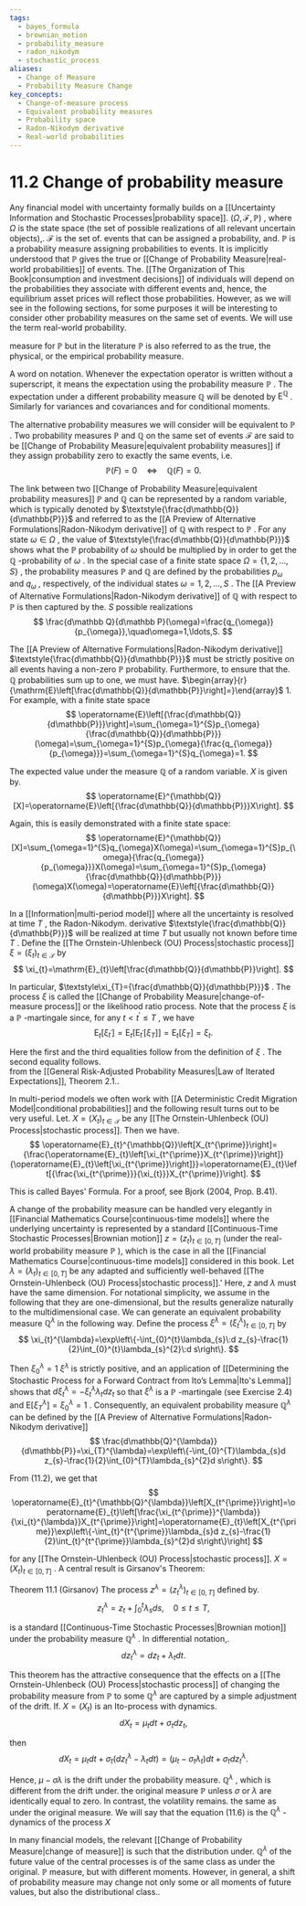 ```yaml
---
tags:
  - bayes_formula
  - brownian_motion
  - probability_measure
  - radon_nikodym
  - stochastic_process
aliases:
  - Change of Measure
  - Probability Measure Change
key_concepts:
  - Change-of-measure process
  - Equivalent probability measures
  - Probability space
  - Radon-Nikodym derivative
  - Real-world probabilities
---
```


# 11.2 Change of probability measure  

Any financial model with uncertainty formally builds on a [[Uncertainty Information and Stochastic Processes|probability space]]. $\left(\Omega,\mathcal{F},\mathbb{P}\right)$ , where $\Omega$ is the state space (the set of possible realizations of all relevant uncertain objects),. $\mathcal{F}$ is the set of. events that can be assigned a probability, and. $\mathbb{P}$ is a probability measure assigning probabilities to events. It is implicitly understood that $\mathbb{P}$ gives the true or [[Change of Probability Measure|real-world probabilities]] of events. The. [[The Organization of This Book|consumption and investment decisions]] of individuals will depend on the probabilities they associate with different events and, hence, the equilibrium asset prices will reflect those probabilities. However, as we will see in the following sections, for some purposes it will be interesting to consider other probability measures on the same set of events. We will use the term real-world probability.  

measure for $\mathbb{P}$ but in the literature $\mathbb{P}$ is also referred to as the true, the physical, or the empirical probability measure.  

A word on notation. Whenever the expectation operator is written without a superscript, it means the expectation using the probability measure $\mathbb{P}$ . The expectation under a different probability measure $\mathbb{Q}$ will be denoted by $\mathrm{E}^{\mathbb{Q}}$ . Similarly for variances and covariances and for conditional moments.  

The alternative probability measures we will consider will be equivalent to $\mathbb{P}$ . Two probability measures $\mathbb{P}$ and $\mathbb{Q}$ on the same set of events $\mathcal{F}$ are said to be [[Change of Probability Measure|equivalent probability measures]] if they assign probability zero to exactly the same events, i.e.  
$$
\mathbb{P}(F)=0\quad\Leftrightarrow\quad\mathbb{Q}(F)=0.
$$  

The link between two [[Change of Probability Measure|equivalent probability measures]] $\mathbb{P}$ and $\mathbb{Q}$ can be represented by a random variable, which is typically denoted by $\textstyle{\frac{d\mathbb{Q}}{d\mathbb{P}}}$ and referred to as the [[A Preview of Alternative Formulations|Radon-Nikodym derivative]] of $\mathbb{Q}$ with respect to $\mathbb{P}$ . For any state $\omega\in\Omega$ , the value of $\textstyle{\frac{d\mathbb{Q}}{d\mathbb{P}}}$ shows what the $\mathbb{P}$ probability of $\omega$ should be multiplied by in order to get the $\mathbb{Q}$ -probability of $\omega$ . In the special case of a finite state space $\Omega=\{1,2,\dots,S\}$ , the probability measures $\mathbb{P}$ and $\mathbb{Q}$ are defined by the probabilities $p_{\omega}$ and $q_{\omega}$ , respectively, of the individual states $\omega=1,2,\ldots,S$ . The [[A Preview of Alternative Formulations|Radon-Nikodym derivative]] of $\mathbb{Q}$ with respect to $\mathbb{P}$ is then captured by the. $S$ possible realizations  
$$
\frac{d\mathbb Q}{d\mathbb P}(\omega)=\frac{q_{\omega}}{p_{\omega}},\quad\omega=1,\ldots,S.
$$  

The [[A Preview of Alternative Formulations|Radon-Nikodym derivative]] $\textstyle{\frac{d\mathbb{Q}}{d\mathbb{P}}}$ must be strictly positive on all events having a non-zero $\mathbb{P}$ probability. Furthermore, to ensure that the. $\mathbb{Q}$ probabilities sum up to one, we must have. $\begin{array}{r}{\mathrm{E}\left[\frac{d\mathbb{Q}}{d\mathbb{P}}\right]=}\end{array}$ 1. For example, with a finite state space  
$$
\operatorname{E}\left[{\frac{d\mathbb{Q}}{d\mathbb{P}}}\right]=\sum_{\omega=1}^{S}p_{\omega}{\frac{d\mathbb{Q}}{d\mathbb{P}}}(\omega)=\sum_{\omega=1}^{S}p_{\omega}{\frac{q_{\omega}}{p_{\omega}}}=\sum_{\omega=1}^{S}q_{\omega}=1.
$$  

The expected value under the measure $\mathbb{Q}$ of a random variable. $X$ is given by.  
$$
\operatorname{E}^{\mathbb{Q}}[X]=\operatorname{E}\left[{\frac{d\mathbb{Q}}{d\mathbb{P}}}X\right].
$$  

Again, this is easily demonstrated with a finite state space:  
$$
\operatorname{E}^{\mathbb{Q}}[X]=\sum_{\omega=1}^{S}q_{\omega}X(\omega)=\sum_{\omega=1}^{S}p_{\omega}{\frac{q_{\omega}}{p_{\omega}}}X(\omega)=\sum_{\omega=1}^{S}p_{\omega}{\frac{d\mathbb{Q}}{d\mathbb{P}}}(\omega)X(\omega)=\operatorname{E}\left[{\frac{d\mathbb{Q}}{d\mathbb{P}}}X\right].
$$  

In a [[Information|multi-period model]] where all the uncertainty is resolved at time $T$ , the Radon-Nikodym. derivative $\textstyle{\frac{d\mathbb{Q}}{d\mathbb{P}}}$ will be realized at time $T$ but usually not known before time $T$ . Define the [[The Ornstein-Uhlenbeck (OU) Process|stochastic process]] $\xi=(\xi_{t})_{t\in\mathcal{T}}$ by  
$$
\xi_{t}=\mathrm{E}_{t}\left[\frac{d\mathbb{Q}}{d\mathbb{P}}\right].
$$  

In particular, $\textstyle\xi_{T}={\frac{d\mathbb{Q}}{d\mathbb{P}}}$ . The process $\xi$ is called the [[Change of Probability Measure|change-of-measure process]] or the likelihood ratio process. Note that the process $\xi$ is a $\mathbb{P}$ -martingale since, for any $t<t^{\prime}\leq T$ , we have  
$$
\operatorname{E}_{t}\left[\xi_{t^{\prime}}\right]=\operatorname{E}_{t}\left[\operatorname{E}_{t^{\prime}}\left[\xi_{T}\right]\right]=\operatorname{E}_{t}\left[\xi_{T}\right]=\xi_{t}.
$$  

Here the first and the third equalities follow from the definition of $\xi$ . The second equality follows.   
from the [[General Risk-Adjusted Probability Measures|Law of Iterated Expectations]], Theorem 2.1..  

In multi-period models we often work with [[A Deterministic Credit Migration Model|conditional probabilities]] and the following result turns out to be very useful. Let. $X=(X_{t})_{t\in\mathcal{T}}$ be any [[The Ornstein-Uhlenbeck (OU) Process|stochastic process]]. Then we have.  
$$
\operatorname{E}_{t}^{\mathbb{Q}}\left[X_{t^{\prime}}\right]={\frac{\operatorname{E}_{t}\left[\xi_{t^{\prime}}X_{t^{\prime}}\right]}{\operatorname{E}_{t}\left[\xi_{t^{\prime}}\right]}}=\operatorname{E}_{t}\left[{\frac{\xi_{t^{\prime}}}{\xi_{t}}}X_{t^{\prime}}\right].
$$  

This is called Bayes' Formula. For a proof, see Bjork (2004, Prop. B.41).  

A change of the probability measure can be handled very elegantly in [[Financial Mathematics Course|continuous-time models]] where the underlying uncertainty is represented by a standard [[Continuous-Time Stochastic Processes|Brownian motion]] $z=(z_{t})_{t\in[0,T]}$ (under the real-world probability measure $\mathbb{P}$ ), which is the case in all the [[Financial Mathematics Course|continuous-time models]] considered in this book. Let $\lambda=(\lambda_{t})_{t\in[0,T]}$ be any adapted and sufficiently well-behaved [[The Ornstein-Uhlenbeck (OU) Process|stochastic process]].' Here, $z$ and $\lambda$ must have the same dimension. For notational simplicity, we assume in the following that they are one-dimensional, but the results generalize naturally to the multidimensional case. We can generate an equivalent probability measure $\mathbb{Q}^{\lambda}$ in the following way. Define the process $\xi^{\lambda}=(\xi_{t}^{\lambda})_{t\in[0,T]}$ by  
$$
\xi_{t}^{\lambda}=\exp\left\{-\int_{0}^{t}\lambda_{s}\:d z_{s}-\frac{1}{2}\int_{0}^{t}\lambda_{s}^{2}\:d s\right\}.
$$  

Then $\xi_{0}^{\lambda}=1$ $\xi^{\lambda}$ is strictly positive, and an application of [[Determining the Stochastic Process for a Forward Contract from Ito’s Lemma|Ito's Lemma]] shows that $d\xi_{t}^{\lambda}=-\xi_{t}^{\lambda}\lambda_{t}d z_{t}$ so that $\xi^{\lambda}$ is a $\mathbb{P}$ -martingale (see Exercise 2.4) and $\mathrm{E}[\xi_{T}^{\lambda}]=\xi_{0}^{\lambda}=1$ . Consequently, an equivalent probability measure $\mathbb{Q}^{\lambda}$ can be defined by the [[A Preview of Alternative Formulations|Radon-Nikodym derivative]]  
$$
\frac{d\mathbb{Q}^{\lambda}}{d\mathbb{P}}=\xi_{T}^{\lambda}=\exp\left\{-\int_{0}^{T}\lambda_{s}d z_{s}-\frac{1}{2}\int_{0}^{T}\lambda_{s}^{2}d s\right\}.
$$  

From (11.2), we get that  
$$
\operatorname{E}_{t}^{\mathbb{Q}^{\lambda}}\left[X_{t^{\prime}}\right]=\operatorname{E}_{t}\left[\frac{\xi_{t^{\prime}}^{\lambda}}{\xi_{t}^{\lambda}}X_{t^{\prime}}\right]=\operatorname{E}_{t}\left[X_{t^{\prime}}\exp\left\{-\int_{t}^{t^{\prime}}\lambda_{s}d z_{s}-\frac{1}{2}\int_{t}^{t^{\prime}}\lambda_{s}^{2}d s\right\}\right]
$$  

for any [[The Ornstein-Uhlenbeck (OU) Process|stochastic process]]. $X=(X_{t})_{t\in[0,T]}$ . A central result is Girsanov's Theorem:  

Theorem 11.1 (Girsanov) The process $z^{\lambda}=(z_{t}^{\lambda})_{t\in[0,T]}$ defined by.  
$$
z_{t}^{\lambda}=z_{t}+\int_{0}^{t}\lambda_{s}d s,\quad0\leq t\leq T,
$$  

is a standard [[Continuous-Time Stochastic Processes|Brownian motion]] under the probability measure $\mathbb{Q}^{\lambda}$ . In differential notation,.  
$$
d z_{t}^{\lambda}=d z_{t}+\lambda_{t}d t.
$$  

This theorem has the attractive consequence that the effects on a [[The Ornstein-Uhlenbeck (OU) Process|stochastic process]] of changing the probability measure from $\mathbb{P}$ to some $\mathbb{Q}^{\lambda}$ are captured by a simple adjustment of the drift. If. $X=\left(X_{t}\right)$ is an Ito-process with dynamics.  
$$
d X_{t}=\mu_{t}d t+\sigma_{t}d z_{t},
$$  

then  
$$
d X_{t}=\mu_{t}d t+\sigma_{t}\left(d z_{t}^{\lambda}-\lambda_{t}d t\right)=\left(\mu_{t}-\sigma_{t}\lambda_{t}\right)d t+\sigma_{t}d z_{t}^{\lambda}.
$$  

Hence, $\mu-\sigma\lambda$ is the drift under the probability measure. $\mathbb{Q}^{\lambda}$ , which is different from the drift under. the original measure $\mathbb{P}$ unless $\sigma$ or $\lambda$ are identically equal to zero. In contrast, the volatility remains. the same as under the original measure. We will say that the equation (11.6) is the $\mathbb{Q}^{\lambda}$ -dynamics of the process $X$  

In many financial models, the relevant [[Change of Probability Measure|change of measure]] is such that the distribution under. $\mathbb{Q}^{\lambda}$ of the future value of the central processes is of the same class as under the original. $\mathbb{P}$ measure, but with different moments. However, in general, a shift of probability measure may change not only some or all moments of future values, but also the distributional class..  